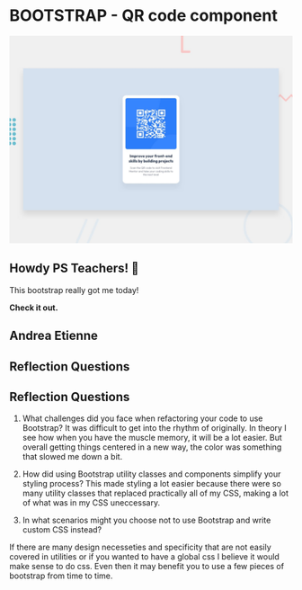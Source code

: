 # BOOTSTRAP - QR code component

![Design preview for the QR code component coding challenge](./preview.jpg)

## Howdy PS Teachers! 👋

This bootstrap really got me today!


**Check it out.**

## Andrea Etienne


## Reflection Questions

## Reflection Questions

1. What challenges did you face when refactoring your code to use Bootstrap?
It was difficult to get into the rhythm of originally. In theory I see how when you have the muscle memory, it will be a lot easier. But overall getting things centered in a new way, the color was something that slowed me down a bit. 

2. How did using Bootstrap utility classes and components simplify your styling process?
This made styling a lot easier because there were so many utility classes that replaced practically all of my CSS, making a lot of what was in my CSS uneccessary. 

3. In what scenarios might you choose not to use Bootstrap and write custom CSS instead?

If there are many design necesseties and specificity that are not easily covered in utilities or if you wanted to have a global css I believe it would make sense to do css. Even then it may benefit you to use a few pieces of bootstrap from time to time.


